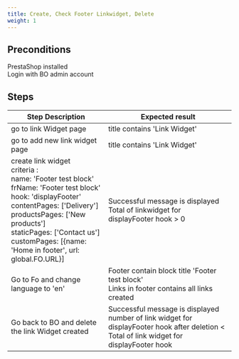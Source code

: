 ```yaml
---
title: Create, Check Footer Linkwidget, Delete
weight: 1
---
```


## Preconditions

PrestaShop installed \
Login with BO admin account
## Steps
| Step Description | Expected result |
| ----- | ----- |
| go to link Widget page | title contains 'Link Widget' |
| go to add new link widget page | title contains 'Link Widget' |
| create link widget <br>criteria : <br>name: 'Footer test block'<br>frName: 'Footer test block'<br>hook: 'displayFooter'<br>contentPages: ['Delivery']<br>productsPages: ['New products']<br>staticPages: ['Contact us']<br>customPages: [{name: 'Home in footer', url: global.FO.URL}] | Successful message is displayed <br>Total of linkwidget for displayFooter hook > 0 |
| Go to Fo and change language to 'en' | Footer contain block title 'Footer test block'<br>Links in footer contains all links created |
| Go back to BO and delete the link Widget created | Successful message is displayed<br>number of link widget for displayFooter hook after deletion < Total of link widget for displayFooter hook |
